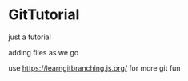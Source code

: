 # GitTutorial
just a tutorial

adding files as we go 

use https://learngitbranching.js.org/ for more git fun
